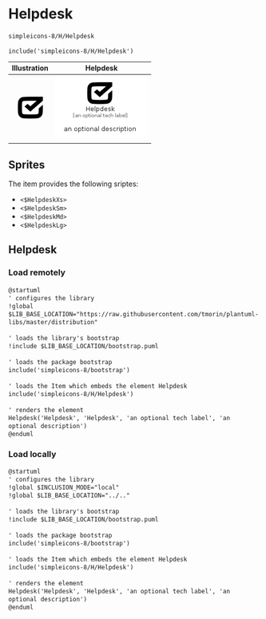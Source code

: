 # Helpdesk


```text
simpleicons-8/H/Helpdesk
```

```text
include('simpleicons-8/H/Helpdesk')
```



| Illustration | Helpdesk |
| :---: | :---: |
| ![illustration for Illustration](../../simpleicons-8/H/Helpdesk.png) | ![illustration for Helpdesk](../../simpleicons-8/H/Helpdesk.Local.png) |



## Sprites
The item provides the following sriptes:

- `<$HelpdeskXs>`
- `<$HelpdeskSm>`
- `<$HelpdeskMd>`
- `<$HelpdeskLg>`





## Helpdesk

### Load remotely
```plantuml
@startuml
' configures the library
!global $LIB_BASE_LOCATION="https://raw.githubusercontent.com/tmorin/plantuml-libs/master/distribution"

' loads the library's bootstrap
!include $LIB_BASE_LOCATION/bootstrap.puml

' loads the package bootstrap
include('simpleicons-8/bootstrap')

' loads the Item which embeds the element Helpdesk
include('simpleicons-8/H/Helpdesk')

' renders the element
Helpdesk('Helpdesk', 'Helpdesk', 'an optional tech label', 'an optional description')
@enduml
```

### Load locally
```plantuml
@startuml
' configures the library
!global $INCLUSION_MODE="local"
!global $LIB_BASE_LOCATION="../.."

' loads the library's bootstrap
!include $LIB_BASE_LOCATION/bootstrap.puml

' loads the package bootstrap
include('simpleicons-8/bootstrap')

' loads the Item which embeds the element Helpdesk
include('simpleicons-8/H/Helpdesk')

' renders the element
Helpdesk('Helpdesk', 'Helpdesk', 'an optional tech label', 'an optional description')
@enduml
```

